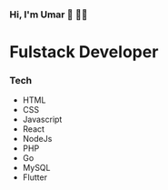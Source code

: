 ### Hi, I'm Umar 👋 👨‍💻
# Fulstack Developer

### Tech
- HTML
- CSS
- Javascript
- React
- NodeJs
- PHP
- Go
- MySQL
- Flutter
